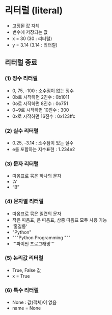 # 리터럴 (literal)
- 고정된 값 자체
- 변수에 저장되는 값
- x = 30 (30 : 리터럴)
- y = 3.14 (3.14 : 리터럴)

## 리터럴 종료
### (1) 정수 리터럴
- 0, 75, -100 : 소수점이 없는 정수
- 0b로 시작하면 2진수 : 0b1011
- 0o로 시작하면 8진수 : 0o751 
- 0~9로 시작하면 10진수 : 300
- 0x로 시작하면 16진수 : 0x123ffc

### (2) 실수 리터럴
- 0.25, -3.14 : 소수점이 있는 실수
- e를 포함하는 지수표현 : 1.234e2

### (3) 문자 리터럴
- 따옴표로 묶은 하나의 문자 
- ‘A‘
- “B”

### (4) 문자열 리터럴
- 따옴표로 묶은 일련의 문자
- 작은 따옴표, 큰 따옴표, 삼중 따옴표 모두 사용 가능
- ‘홍길동’
- "Python"
- """Python Programming """
- '''파이썬 프로그래밍'''

### (5) 논리값 리터럴
- True, False 값
- x = True

### (6) 특수 리터럴
- None : 값(객체)이 없음
- name = None